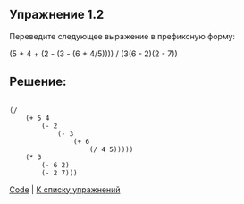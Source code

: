 ## Упражнение 1.2

Переведите следующее выражение в префиксную форму:

(5 + 4 + (2 - (3 - (6 + 4/5)))) / (3(6 - 2)(2 - 7))
    
## Решение:

```racket

(/
    (+ 5 4
        (- 2
            (- 3
                (+ 6
                    (/ 4 5)))))
    (* 3
        (- 6 2)
        (- 2 7)))

```
[Code](../../../../../src/exercices/ch-1/e-1.2/solution.rkt) |
[К списку упражнений](../index.md)
